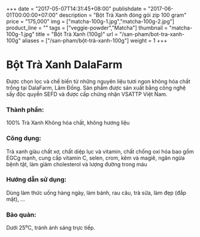 +++
date = "2017-05-07T14:31:45+08:00"
publishdate = "2017-06-01T00:00:00+07:00"
description = "Bột Trà Xanh đóng gói zip 100 gram"
price = "175,000"
img = ["matcha-100g-1.jpg","matcha-100g-2.jpg"]
product_line = ""
tags = ["veggie-powder","Matcha"]
thumbnail = "matcha-100g-1.jpg"
title = "Bột Trà Xanh (100g)"
url = "/san-pham/bot-tra-xanh-100g"
aliases = ["/san-pham/bột-trà-xanh-100g"]
weight = 1
+++

# Bột Trà Xanh DalaFarm 
                          
Được chọn lọc và chế biến từ những nguyên liệu 
tươi ngon không hóa chất trồng tại DalaFarm, Lâm Đồng. Sản phẩm được 
sản xuất bằng công nghệ sấy độc quyền SEFD và được cấp chứng nhận 
VSATTP Việt Nam.

### Thành phần: 
100% Trà Xanh
Không hóa chất, không hương liệu

### Công dụng: 
Trà xanh giàu chất xơ, chất diệp lục 
và vitamin, chất chống oxi hóa bao 
gồm EGCg mạnh, cung cấp vitamin 
C, selen, crom, kẽm và magiê, ngăn 
ngừa bệnh tật, làm giảm cholesterol 
và lượng đường trong máu

### Hướng dẫn sử dụng:  
Dùng làm thức uống hàng ngày, 
làm bánh, rau câu, trà sữa, làm đẹp 
(đắp mặt), …

### Bảo quản: 
Dưới 25⁰C, tránh ánh sáng trực tiếp.

